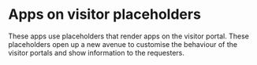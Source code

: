 # Apps on visitor placeholders

These apps use placeholders that render apps on the visitor portal. These placeholders open up a new avenue to customise the behaviour of the visitor portals and show information to the requesters.
